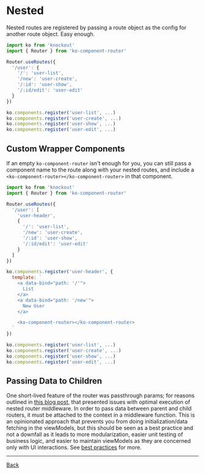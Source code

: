 # Nested

Nested routes are registered by passing a route object as the config for another route
object. Easy enough.

```javascript
import ko from 'knockout'
import { Router } from 'ko-component-router'

Router.useRoutes({
  '/user': {
    '/': 'user-list',
    '/new': 'user-create',
    '/:id': 'user-show',
    '/:id/edit': 'user-edit'
  }
})

ko.components.register('user-list', ...)
ko.components.register('user-create', ...)
ko.components.register('user-show', ...)
ko.components.register('user-edit', ...)
```

## Custom Wrapper Components

If an empty `ko-component-router` isn't enough for you, you can still pass a component
name to the route along with your nested routes, and include a `<ko-component-router></ko-component-router>`
in that component.

```javascript
import ko from 'knockout'
import { Router } from 'ko-component-router'

Router.useRoutes({
  '/user': [
    'user-header',
    {
      '/': 'user-list',
      '/new': 'user-create',
      '/:id': 'user-show',
      '/:id/edit': 'user-edit'
    }
  ]
})

ko.components.register('user-header', {
  template: `
    <a data-bind="path: '/'">
      List
    </a>
    <a data-bind="path: '/new'">
      New User
    </a>

    <ko-component-router></ko-component-router>
  `
})

ko.components.register('user-list', ...)
ko.components.register('user-create', ...)
ko.components.register('user-show', ...)
ko.components.register('user-edit', ...)
```

## Passing Data to Children

One short-lived feature of the router was passthrough params; for reasons outlined
in [this blog post](https://medium.com/@notCaseyWebb/building-a-better-router-ef42896e2e5a),
that presented issues with optimal execution of nested router middleware. In order
to pass data between parent and child routers, it must be attached to the context in
a middleware function. This is an opinionated approach that prevents you from doing
initialization/data fetching in the viewModels, but this should be seen as a
best practice and not a downfall as it leads to more modularization,
easier unit testing of business logic, and easier to maintain viewModels as they
are concerned only with UI interactions. See [best practices](./best-practices.md) for more.

---

[Back](./)
